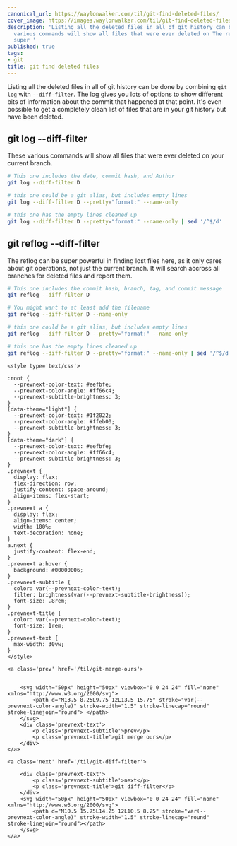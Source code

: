 ```yaml
---
canonical_url: https://waylonwalker.com/til/git-find-deleted-files/
cover_image: https://images.waylonwalker.com/til/git-find-deleted-files.png
description: 'Listing all the deleted files in all of git history can be done by These
  various commands will show all files that were ever deleted on The reflog can be
  super '
published: true
tags:
- git
title: git find deleted files
---
```


Listing all the deleted files in all of git history can be done by combining `git log` with `--diff-filter`.  The log gives you lots of options to show different bits of information about the commit that happened at that point.  It's even possible to get a completely clean list of files that are in your git history but have been deleted.

## git log --diff-filter

These various commands will show all files that were ever deleted on your current branch.

``` bash
# This one includes the date, commit hash, and Author
git log --diff-filter D

# this one could be a git alias, but includes empty lines
git log --diff-filter D --pretty="format:" --name-only

# this one has the empty lines cleaned up
git log --diff-filter D --pretty="format:" --name-only | sed '/^$/d'
```
## git reflog --diff-filter

The reflog can be super powerful in finding lost files here, as it only cares about git operations, not just the current branch.  It will search accross all branches for deleted files and report them.

``` bash
# This one includes the commit hash, branch, tag, and commit message
git reflog --diff-filter D

# You might want to at least add the filename
git reflog --diff-filter D --name-only

# this one could be a git alias, but includes empty lines
git reflog --diff-filter D --pretty="format:" --name-only

# this one has the empty lines cleaned up
git reflog --diff-filter D --pretty="format:" --name-only | sed '/^$/d'
```
<div class='prevnext'>

    <style type='text/css'>

    :root {
      --prevnext-color-text: #eefbfe;
      --prevnext-color-angle: #ff66c4;
      --prevnext-subtitle-brightness: 3;
    }
    [data-theme="light"] {
      --prevnext-color-text: #1f2022;
      --prevnext-color-angle: #ffeb00;
      --prevnext-subtitle-brightness: 3;
    }
    [data-theme="dark"] {
      --prevnext-color-text: #eefbfe;
      --prevnext-color-angle: #ff66c4;
      --prevnext-subtitle-brightness: 3;
    }
    .prevnext {
      display: flex;
      flex-direction: row;
      justify-content: space-around;
      align-items: flex-start;
    }
    .prevnext a {
      display: flex;
      align-items: center;
      width: 100%;
      text-decoration: none;
    }
    a.next {
      justify-content: flex-end;
    }
    .prevnext a:hover {
      background: #00000006;
    }
    .prevnext-subtitle {
      color: var(--prevnext-color-text);
      filter: brightness(var(--prevnext-subtitle-brightness));
      font-size: .8rem;
    }
    .prevnext-title {
      color: var(--prevnext-color-text);
      font-size: 1rem;
    }
    .prevnext-text {
      max-width: 30vw;
    }
    </style>
    
    <a class='prev' href='/til/git-merge-ours'>
    

        <svg width="50px" height="50px" viewbox="0 0 24 24" fill="none" xmlns="http://www.w3.org/2000/svg">
            <path d="M13.5 8.25L9.75 12L13.5 15.75" stroke="var(--prevnext-color-angle)" stroke-width="1.5" stroke-linecap="round" stroke-linejoin="round"> </path>
        </svg>
        <div class='prevnext-text'>
            <p class='prevnext-subtitle'>prev</p>
            <p class='prevnext-title'>git merge ours</p>
        </div>
    </a>
    
    <a class='next' href='/til/git-diff-filter'>
    
        <div class='prevnext-text'>
            <p class='prevnext-subtitle'>next</p>
            <p class='prevnext-title'>git diff-filter</p>
        </div>
        <svg width="50px" height="50px" viewbox="0 0 24 24" fill="none" xmlns="http://www.w3.org/2000/svg">
            <path d="M10.5 15.75L14.25 12L10.5 8.25" stroke="var(--prevnext-color-angle)" stroke-width="1.5" stroke-linecap="round" stroke-linejoin="round"></path>
        </svg>
    </a>
  </div>